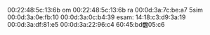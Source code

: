 00:22:48:5c:13:6b
om
00:22:48:5c:13:6b
ra
00:0d:3a:7c:be:a7
5sim
00:0d:3a:0e:fb:10
00:0d:3a:0c:b4:39
esam:
14:18:c3:d9:3a:19
00:0d:3a:df:81:e5
00:0d:3a:22:96:c4
60:45:bd:ab:05:c6
